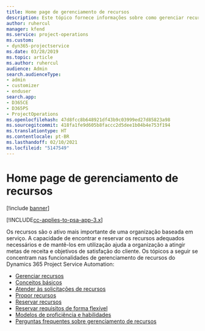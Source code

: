 ```yaml
---
title: Home page de gerenciamento de recursos
description: Este tópico fornece informações sobre como gerenciar recursos.
author: ruhercul
manager: kfend
ms.service: project-operations
ms.custom:
- dyn365-projectservice
ms.date: 03/28/2019
ms.topic: article
ms.author: ruhercul
audience: Admin
search.audienceType:
- admin
- customizer
- enduser
search.app:
- D365CE
- D365PS
- ProjectOperations
ms.openlocfilehash: 47d8fcc8b648921df43b9c03999ed27d85823a98
ms.sourcegitcommit: 418fa1fe9d605b8faccc2d5dee1b04b4e753f194
ms.translationtype: HT
ms.contentlocale: pt-BR
ms.lasthandoff: 02/10/2021
ms.locfileid: "5147549"
---
```

# <a name="resource-management-home-page"></a>Home page de gerenciamento de recursos

[!include [banner](../includes/psa-now-project-operations.md)]

[!INCLUDE[cc-applies-to-psa-app-3.x](../includes/cc-applies-to-psa-app-3x.md)]

Os recursos são o ativo mais importante de uma organização baseada em serviço. A capacidade de encontrar e reservar os recursos adequados necessários e de mantê-los em utilização ajuda a organização a atingir metas de receita e objetivos de satisfação do cliente. Os tópicos a seguir se concentram nas funcionalidades de gerenciamento de recursos do Dynamics 365 Project Service Automation:

- [Gerenciar recursos](manage-resources.md)
- [Conceitos básicos](reports-key-concepts.md)
- [Atender às solicitações de recursos](resource-management-fulfill-requests.md)
- [Propor recursos](resource-management-propose-resources.md)
- [Reservar recursos](resource-management-book-resources-scheduleboard.md)
- [Reservar requisitos de forma flexível](resource-management-softbook-requirements.md)
- [Modelos de proficiência e habilidades](resource-management-skills-proficiency.md)
- [Perguntas frequentes sobre gerenciamento de recursos](resource-management-faq.md)
